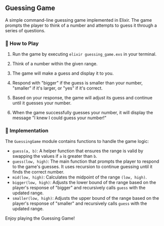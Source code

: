 ## Guessing Game

A simple command-line guessing game implemented in Elixir. The game prompts the player to think of a number and attempts to guess it through a series of questions.

### 🥭 How to Play

1. Run the game by executing `elixir guessing_game.exs` in your terminal.

2. Think of a number within the given range.

3. The game will make a guess and display it to you.

4. Respond with "bigger" if the guess is smaller than your number, "smaller" if it's larger, or "yes" if it's correct.

5. Based on your response, the game will adjust its guess and continue until it guesses your number.

6. When the game successfully guesses your number, it will display the message "I knew I could guess your number!"

### 🍎 Implementation

The `GuessingGame` module contains functions to handle the game logic:

- `guess(a, b)`: A helper function that ensures the range is valid by swapping the values if `a` is greater than `b`.
- `guess(low, high)`: The main function that prompts the player to respond to the game's guesses. It uses recursion to continue guessing until it finds the correct number.
- `mid(low, high)`: Calculates the midpoint of the range `(low, high)`.
- `bigger(low, high)`: Adjusts the lower bound of the range based on the player's response of "bigger" and recursively calls `guess` with the updated range.
- `smaller(low, high)`: Adjusts the upper bound of the range based on the player's response of "smaller" and recursively calls `guess` with the updated range.

Enjoy playing the Guessing Game!
